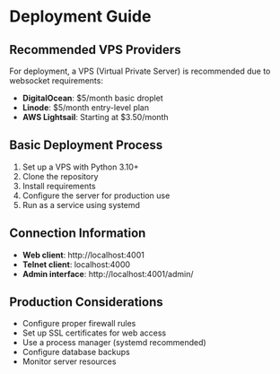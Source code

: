 # Deployment Guide

## Recommended VPS Providers

For deployment, a VPS (Virtual Private Server) is recommended due to websocket requirements:

- **DigitalOcean**: $5/month basic droplet
- **Linode**: $5/month entry-level plan
- **AWS Lightsail**: Starting at $3.50/month

## Basic Deployment Process

1. Set up a VPS with Python 3.10+
2. Clone the repository
3. Install requirements
4. Configure the server for production use
5. Run as a service using systemd

## Connection Information

- **Web client**: http://localhost:4001
- **Telnet client**: localhost:4000
- **Admin interface**: http://localhost:4001/admin/

## Production Considerations

- Configure proper firewall rules
- Set up SSL certificates for web access
- Use a process manager (systemd recommended)
- Configure database backups
- Monitor server resources
